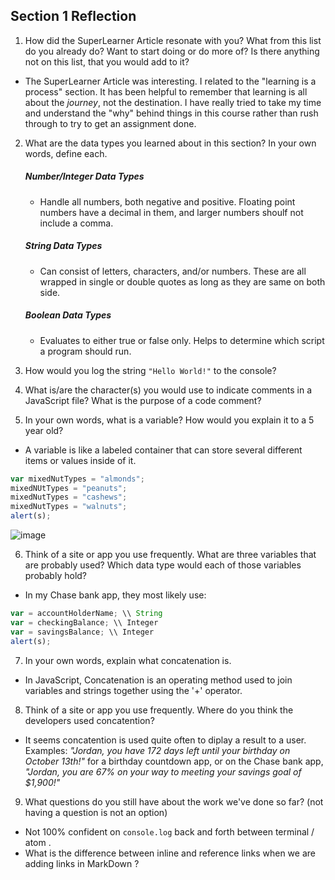 ## Section 1 Reflection

1. How did the SuperLearner Article resonate with you? What from this list do you already do? Want to start doing or do more of? Is there anything not on this list, that you would add to it?
* The SuperLearner Article was interesting. I related to the "learning is a process" section. It has been helpful to remember that learning is all about the *journey*, not the destination. I have really tried to take my time and understand the "why" behind things in this course rather than rush through to try to get an assignment done. 

2. What are the data types you learned about in this section? In your own words, define each.

     ##### Number/Integer Data Types
     * Handle all numbers, both negative and positive. Floating point numbers have a decimal in them, and larger numbers shoulf not include a comma. 

     ##### String Data Types
     * Can consist of letters, characters, and/or numbers. These are all wrapped in single or double quotes as long as they are same on both side. 

     ##### Boolean Data Types
     * Evaluates to either true or false only. Helps to determine which script a program should run. 


3. How would you log the string `"Hello World!"` to the console?

4. What is/are the character(s) you would use to indicate comments in a JavaScript file? What is the purpose of a code comment?

5. In your own words, what is a variable? How would you explain it to a 5 year old?
* A variable is like a labeled container that can store several different items or values inside of it.
```javascript
var mixedNutTypes = "almonds";
mixedNUtTypes = "peanuts";
mixedNutTypes = "cashews";
mixedNutTypes = "walnuts"; 
alert(s);
```

![image](https://user-images.githubusercontent.com/95270427/145728782-e1340244-61a2-424d-b50f-c86f4305d18a.png) 
                   
6. Think of a site or app you use frequently. What are three variables that are probably used? Which data type would each of those variables probably hold?
* In my Chase bank app, they most likely use:
```javascript
var = accountHolderName; \\ String
var = checkingBalance; \\ Integer
var = savingsBalance; \\ Integer
alert(s);
```
               
7. In your own words, explain what concatenation is.
* In JavaScript, Concatenation is an operating method used to join variables and strings together using the '+' operator.  

8. Think of a site or app you use frequently. Where do you think the developers used concatention?
* It seems concatention is used quite often to diplay a result to a user. Examples: *"Jordan, you have 172 days left until your birthday on October 13th!"* for a birthday countdown app, or on the Chase bank app, *"Jordan, you are 67% on your way to meeting your savings goal of $1,900!"* 

9. What questions do you still have about the work we've done so far? (not having a question is not an option)
* Not 100% confident on `console.log` back and forth between terminal / atom . 
* What is the difference between inline and reference links when we are adding links in MarkDown ?
